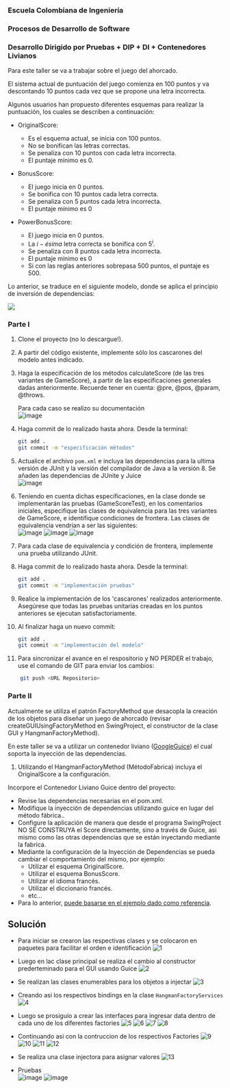 ### Escuela Colombiana de Ingeniería

### Procesos de Desarrollo de Software

### Desarrollo Dirigido por Pruebas + DIP + DI + Contenedores Livianos


Para este taller se va a trabajar sobre el juego del ahorcado.

El sistema actual de puntuación del juego comienza en 100 puntos y va
descontando 10 puntos cada vez que se propone una letra incorrecta.

Algunos usuarios han propuesto diferentes esquemas para realizar la
puntuación, los cuales se describen a continuación:

* OriginalScore: 
    * Es el esquema actual, se inicia con 100 puntos.
    * No se bonifican las letras correctas.
    * Se penaliza con 10 puntos con cada letra incorrecta.
    * El puntaje minimo es 0.

* BonusScore: 
    * El juego inicia en 0 puntos.
    * Se bonifica con 10 puntos cada letra correcta.
    * Se penaliza con 5 puntos cada letra incorrecta.
    * El puntaje mínimo es 0
    
* PowerBonusScore:
    * El juego inicia en 0 puntos.
    * La $i-ésima$ letra correcta se bonifica con $5^i$.
    * Se penaliza con 8 puntos cada letra incorrecta.
    * El puntaje mínimo es 0
    * Si con las reglas anteriores sobrepasa 500 puntos, el puntaje es
      500.

Lo anterior, se traduce en el siguiente modelo, donde se aplica el
principio de inversión de dependencias:


![](img/model.png)


### Parte I

1. Clone el proyecto (no lo descargue!).
   
2. A partir del código existente, implemente sólo los cascarones del
   modelo antes indicado.

3. Haga la especificación de los métodos calculateScore (de las tres
   variantes de GameScore), a partir de las especificaciones
   generales dadas anteriormente. Recuerde tener en cuenta: @pre,
   @pos, @param, @throws.
   
   Para cada caso se realizo su documentación \
   ![image](https://user-images.githubusercontent.com/62759668/190934928-fbae1245-e58f-4a78-a5a1-ae2a32b03bc2.png)

4. Haga commit de lo realizado hasta ahora. Desde la terminal:

	```bash		
	git add .			
	git commit -m "especificación métodos"
	```

5. Actualice el archivo `pom.xml` e incluya las dependencias para la ultima versión de JUnit y la versión del compilador de Java a la versión 8.
   Se añaden las dependencias de JUnite y Juice \
   ![image](https://user-images.githubusercontent.com/62759668/190934982-f394e115-ae9c-4202-a481-49700fc8b0f1.png)
   

6. Teniendo en cuenta dichas especificaciones, en la clase donde se
   implementarán las pruebas (GameScoreTest), en los
   comentarios iniciales, especifique las clases de equivalencia para
   las tres variantes de GameScore, e identifique
   condiciones de frontera. 
   Las clases de equivalencia vendrían a ser las siguientes: \
   ![image](https://user-images.githubusercontent.com/62759668/190935014-f4e2b90d-86f8-441d-b568-af2b5aeb7aab.png)
   ![image](https://user-images.githubusercontent.com/62759668/190935028-914cb732-4bd9-4a81-9adb-b36062696c17.png)
   ![image](https://user-images.githubusercontent.com/62759668/190935044-3bd5a096-4a8c-4f13-a8bb-88c6ce2a3a73.png)

7. Para cada clase de equivalencia y condición de frontera, implemente
   una prueba utilizando JUnit.

8. Haga commit de lo realizado hasta ahora. Desde la terminal:

	```bash		
	git add .			
	git commit -m "implementación pruebas"
	```
9. Realice la implementación de los 'cascarones' realizados anteriormente.
   Asegúrese que todas las pruebas unitarias creadas en los puntos anteriores
   se ejecutan satisfactoriamente.

10. Al finalizar haga un nuevo commit:

	```bash		
	git add .			
	git commit -m "implementación del modelo"
	```

11. Para sincronizar el avance en el respositorio y NO PERDER el trabajo, use
    el comando de GIT para enviar los cambios:

```bash	
	git push <URL Repositorio>	
```


### Parte II

Actualmente se utiliza el patrón FactoryMethod
que desacopla la creación de los objetos para diseñar un juego
de ahorcado (revisar createGUIUsingFactoryMethod en SwingProject, el
constructor de la clase GUI y HangmanFactoryMethod).

En este taller se va a utilizar un contenedor liviano ([GoogleGuice](https://github.com/google/guice)) el cual soporta la inyección de las dependencias.

1. Utilizando el HangmanFactoryMethod (MétodoFabrica) incluya el
   OriginalScore a la configuración.

Incorpore el Contenedor Liviano Guice dentro del proyecto:

* Revise las dependencias necesarias en el pom.xml.
* Modifique la inyección de dependencias utilizando guice en lugar del
  método fábrica..
* Configure la aplicación de manera que desde el programa SwingProject
  NO SE CONSTRUYA el Score directamente, sino a través de Guice, asi
  mismo como las otras dependencias que se están inyectando mediante
  la fabrica.
* Mediante la configuración de la Inyección de
  Dependencias se pueda cambiar el comportamiento del mismo, por
  ejemplo:
	* Utilizar el esquema OriginalScore.
	* Utilizar el esquema BonusScore.
	* Utilizar el idioma francés.
    * Utilizar el diccionario francés.
	* etc...
* Para lo anterior, [puede basarse en el ejemplo dado como
  referencia](https://github.com/PDSW-ECI/LightweighContainers_DepenendecyInjectionIntro-WordProcessor).


Solución
---


* Para iniciar se crearon las respectivas clases y se colocaron en paquetes para facilitar el orden e identificación
    ![1](https://github.com/Tianrojas/CVDS-Lab4/blob/master/img/1.png)

* Luego en lac clase principal se realiza el cambio al constructor prederteminado para el GUI usando Guice
    ![2](https://github.com/Tianrojas/CVDS-Lab4/blob/master/img/2.png)

* Se realizan las clases enumerables para los objetos a injectar
    ![3](https://github.com/Tianrojas/CVDS-Lab4/blob/master/img/2.png)

* Creando asi los respectivos bindings en la clase `HangmanFactoryServices`
    ![4](https://github.com/Tianrojas/CVDS-Lab4/blob/master/img/4.png)

* Luego se prosiguio a crear las interfaces para ingresar data dentro de cada uno de los diferentes factories ![5](https://github.com/Tianrojas/CVDS-Lab4/blob/master/img/5.png) ![6](https://github.com/Tianrojas/CVDS-Lab4/blob/master/img/6.png) ![7](https://github.com/Tianrojas/CVDS-Lab4/blob/master/img/7.png) ![8](https://github.com/Tianrojas/CVDS-Lab4/blob/master/img/8.png)

* Continuando asi con la contruccion de los respectivos Factories
      ![9](https://github.com/Tianrojas/CVDS-Lab4/blob/master/img/9.png) ![10](https://github.com/Tianrojas/CVDS-Lab4/blob/master/img/10.png) ![11](https://github.com/Tianrojas/CVDS-Lab4/blob/master/img/11.png) ![12](https://github.com/Tianrojas/CVDS-Lab4/blob/master/img/12.png)

* Se realiza una clase injectora para asignar valores
      ![13](https://github.com/Tianrojas/CVDS-Lab4/blob/master/img/12.png)

* Pruebas\
	![image](https://user-images.githubusercontent.com/62759668/190935143-7e882cd2-9885-4502-8cbd-5b08f0797118.png)
	![image](https://user-images.githubusercontent.com/62759668/190935322-fc778785-33cd-4423-9f4d-d945a2263212.png)




